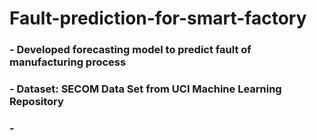 # Fault-prediction-for-smart-factory
### - Developed forecasting model to predict fault of manufacturing process
### - Dataset: SECOM Data Set from UCI Machine Learning Repository
### - 
